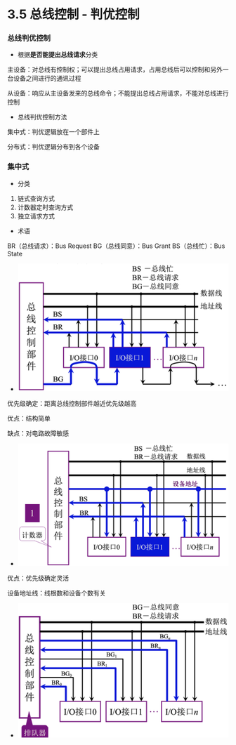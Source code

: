 # 3.5 总线控制 - 判优控制


### 总线判优控制

* 根据**是否能提出总线请求**分类

主设备：对总线有控制权；可以提出总线占用请求，占用总线后可以控制和另外一台设备之间进行的通讯过程

从设备：响应从主设备发来的总线命令；不能提出总线占用请求，不能对总线进行控制


* 总线判优控制方法

集中式：判优逻辑放在一个部件上

分布式：判优逻辑分布到各个设备


### 集中式

* 分类

1. 链式查询方式
2. 计数器定时查询方式
3. 独立请求方式


* 术语

BR（总线请求）：Bus Request
BG（总线同意）：Bus Grant
BS（总线忙）：Bus State


* ![链式查询方式](./image/链式查询.png)

优先级确定：距离总线控制部件越近优先级越高

优点：结构简单

缺点：对电路故障敏感


* ![计数器定时查询方式](./image/计数器定时查询.png)

优点：优先级确定灵活

设备地址线：线根数和设备个数有关

* ![独立请求方式](./image/独立请求.png)
